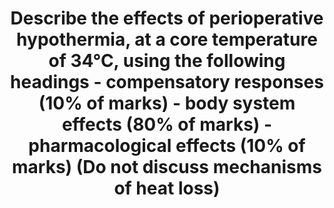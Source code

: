 ---
title: "Describe the effects of perioperative hypothermia, at a core temperature of 34°C, using the following headings - compensatory responses (10% of marks) - body system effects (80% of marks) - pharmacological effects (10% of marks) (Do not discuss mechanisms of heat loss)"
entityType: SAQ
exam: PEX
college: ANZCA
year: 2024
sitting: B
question: 07
passRate: 49
lo:
- "[[BT_GS 1.66]]"
EC_expectedDomains:
- "the whole question was very clearly based around a core temperature of 34°C"
- "compensatory responses (especially postoperative shivering and vasoconstriction)"
- "body system effects"
- "coagulation, immune, neurological, cardiovascular, respiratory, other"
- "pharmacological effects (especially drug metabolism)"
EC_extraCredit:
- "more detail, breadth, and clinical nuance"
- "understanding that the increased cardiac output and increased myocardial oxygen demand mainly occur postoperatively due to shivering – this can cause myocardial ischaemia in some patients"
EC_errorsCommon:
- "This question was last asked in 2021.2. It was re-worded on this occasion to be more structured and more narrowly focused, to try to avoid the misunderstandings seen previously."
- "focusing lots of time on part (a) despite this being allocated only 10% of the marks"
- "writing generic information about thermoregulation and mechanisms of heat loss, despite being instructed not to do this – no marks were awarded for this information"
- "describing the effects of deep hypothermia (e.g. 18°C), or mixing up both mild and deep hypothermia, despite the question specifying 34°C"
- "omitting coagulopathy"
- "inconsistencies within the answer, such as describing increased sympathetic tone, but then describing end-organ effects which contradicted this"
- "vague information about pharmacological effects"
---